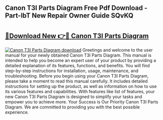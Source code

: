 ## Canon T3I Parts Diagram Free Pdf Download - Part-lbT New Repair Owner Guide SQvKQ

# <h2><a href="http://dfmurhu.blite.top/?on=Canon+T3I+Parts+Diagram">🔗Download New 👉🔴 Canon T3I Parts Diagram</a></h2>

[![Canon T3I Parts Diagram download](https://i.imgur.com/lujVjoI.png)](http://dfmurhu.blite.top/?on=Canon+T3I+Parts+Diagram)
Greetings and welcome to the user manual for your newly obtained Canon T3I Parts Diagram. This manual is intended to help you become an expert user of your product by providing a detailed explanation of its features, functions, and benefits. You will find step-by-step instructions for installation, usage, maintenance, and troubleshooting. Before you begin using your Canon T3I Parts Diagram, please take a moment to read this manual carefully. It includes detailed instructions for setting up the product, as well as information on how to use its various features and capabilities. With features like list of features, your new Canon T3I Parts Diagram is designed to simplify your tasks and empower you to achieve more. Your Success is Our Priority Canon T3I Parts Diagram. We are committed to providing you with the best possible experience.
